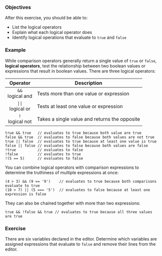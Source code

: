 <!--{ ids:[], language:'JavaScript', type:'workshop', order: 18, name:'Logical Operators', description:'List the logical operators and explain what they do.' }-->

### Objectives

After this exercise, you should be able to:

- List the logical operators
- Explain what each logical operator does
- Identify logical operations that evaluate to `true` and `false`

### Example

While comparison operators generally return a single value of `true` or `false`, __logical operators__, test the relationship between two boolean values or expressions that result in boolean values. There are three logical operators:

| Operator                                | Description                                   |
| :-------------------------------------: | --------------------------------------------- |
| `&&`<br>logical and                     | Tests more than one value or expression       |
| <code>&#124;&#124;</code><br>logical or | Tests at least one value or expression        |
| `!`<br>logical not                      | Takes a single value and returns the opposite |

```
true && true   // evaluates to true because both value are true
false && true  // evaluates to false because both values are not true
true || false  // evaluates to true because at least one value is true
false || false // evaluates to false because both values are false
!true          // evaluates to false
!false         // evaluates to true
!(5 == 5)      // evaluates to false
```

You can combine logical operators with comparison expressions to determine the truthiness of multiple expressions at once:

```
(4 > 3) && (9 == '9')    // evaluates to true because both comparisons evaluate to true
(10 > 7) || (5 === '5')  // evaluates to false because at least one expression is false
```

They can also be chained together with more than two expressions:

```
true && !false && true // evaluates to true because all three values are true
```

### Exercise

There are six variables declared in the editor. Determine which variables are assigned expressions that evaluate to `false` and remove their lines from the editor.
